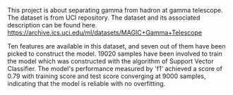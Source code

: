 This project is about separating gamma from hadron at gamma telescope. The dataset is from UCI repository. The dataset and its associated description can be found here. https://archive.ics.uci.edu/ml/datasets/MAGIC+Gamma+Telescope

Ten features are available in this dataset, and seven out of them have been picked to construct the model. 19020 samples have been involved to train the model which was constructed with the algorithm of Support Vector Classifier. The model's performance measured by 'f1' achieved a score of 0.79 with training score and test score converging at 9000 samples, indicating that the model is reliable with no overfitting. 
